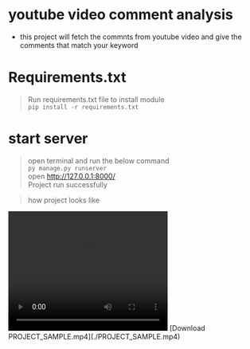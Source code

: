 # youtube video comment analysis
- this project will fetch the commnts from youtube video and give the comments that match your keyword

# Requirements.txt
> Run requirements.txt file to install module<br>
`pip install -r requirements.txt`

# start server
> open terminal and run the below command<br>
`py manage.py runserver`<br>
> open http://127.0.0.1:8000/ <br>
> Project run successfully


>how project looks like
<video width="320" height="240" controls>
  <source src="PROJECT_SAMPLE.mp4" type="video/mp4">
  Your browser does not support the video tag.
</video>
[Download PROJECT_SAMPLE.mp4](./PROJECT_SAMPLE.mp4)
